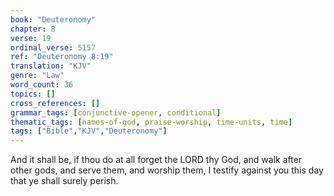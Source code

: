 ```yaml
---
book: "Deuteronomy"
chapter: 8
verse: 19
ordinal_verse: 5157
ref: "Deuteronomy 8:19"
translation: "KJV"
genre: "Law"
word_count: 36
topics: []
cross_references: []
grammar_tags: [conjunctive-opener, conditional]
thematic_tags: [names-of-god, praise-worship, time-units, time]
tags: ["Bible","KJV","Deuteronomy"]
---
```

And it shall be, if thou do at all forget the LORD thy God, and walk after other gods, and serve them, and worship them, I testify against you this day that ye shall surely perish.
